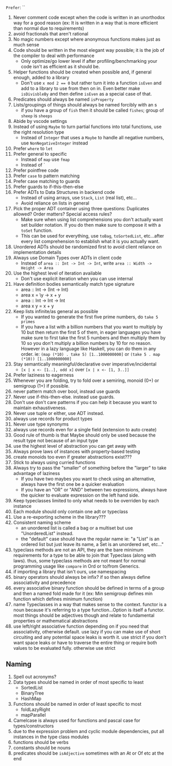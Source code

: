 `Prefer`:
``

1. Never comment code except when the code is written in an unorthodox way for a good reason (ex: It is written in a way that is more efficient than normal due to requirements)
1. avoid fractionals that aren't rational
1. No magic numbers except where anonymous functions makes just as much sense
1. Code should be written in the most elegant way possible; it is the job of the compiler to deal with performance
   - Only optimize/go lower level if after profiling/benchmarking your code isn't as efficient as it should be.
1. Helper functions should be created when possible and, if general enough, added to a library
   - Don't use `x mod 2 == 0` but rather turn it into a function `isEven` and add to a library to use from then on in. Even better make `isDivisbleBy` and then define `isEven` as a special case of that.
1. Predicates should always be named `isProperty`
1. Lists/groupings of things should always be named forcibly with an s
   - if you have a group of `fish` then it should be called `fishes`; group of `sheep` is `sheeps`
1. Abide by vscode settings
1. Instead of using `Maybe` to turn partial functions into total functions, use the right resolution type
   - Instead of `Integer` that uses a `Maybe` to handle all negative numbers, use `NonNegativeInteger` instead
1. Prefer `where` to `let`
1. Prefer general to specific
   - Instead of `map` use `fmap`
   - Instead of `
1. Prefer pointfree code
1. Prefer `case` to pattern matching
1. Prefer case matching to guards
1. Prefer guards to if-this-then-else
1. Prefer ADTs to Data Structures in backend code
   - Instead of using arrays, use `Stack`, `List` (real list), etc...
   - Avoid reliance on lists in general
1. Pick the proper ADT container using three questions: Duplicates allowed? Order matters? Special access rules?
   - Make sure when using list comprehensions you don't actually want set builder notation. If you do then make sure to compose it with a `toSet` function.
   - This can be used for everything, use `toBag`, `toSortedList`, etc...after every list comprehension to establish what it is you actually want.
1. Unordered ADTs should be randomized first to avoid client reliance on implementation details
1. Always use Domain Types over ADTs in client code
   - Instead of `area :: Int -> Int -> Int`, write `area :: Width -> Height -> Area`
1. Use the highest level of iteration available
   - Don't use explicit iteration when you can use internal
1. Have definition bodies semantically match type signature
   - area :: Int -> (Int -> Int)
   - area x = \y -> x + y
   - area :: Int -> Int -> Int
   - area x y = x + y
1. Keep lists infinite/as general as possible
   - If you wanted to generate the first five prime numbers, do `take 5 primes`
   - If you have a list with a billion numbers that you want to multiply by 10 but then return the first 5 of them, in eager languages you have make sure to first take the first 5 numbers and then multiply them by 10 so you don't multiply a billion numbers by 10 for no reason. However in a lazy language like Haskell, you can do them in any order. ie: `(map (*10) . take 5) [1..1000000000]` or `(take 5 . map (*10)) [1..1000000000]`
1. Stay semantically meaningful/declarative over imperative/incidental
   - `[x | x <- [1..], odd x]` over `[x | x <- [1, 3..]]`
1. Prefer laziness to eagerness
1. Whenever you are folding, try to fold over a semiring, monoid (0+) or semigroup (1+) if possible.
1. never pattern match over bool, instead use guards
1. Never use if-this-then-else. instead use guards.
1. Don't use don't care patterns if you can help it because you want to maintain exhaustiveness.
1. Never use tuple or either, use ADT instead. 
1. always use records for product types 
1. Never use type synonyms
1. always use records even for a single field (extension to auto create)
1. Good rule of thumb is that Maybe should only be used because the result type not because of an input type 
1. use the highest level of abstraction you can get away with
1. Always prove laws of instances with property-based testing
1. create monoids too even if greater abstractions exist???
1. Stick to always using curried functions
1. Always try to pass the "smaller" of something before the "larger" to take advantage of laziness
    - If you have two maybes you want to check using an alternative, always have the first one be a quicker evaluation
    - If you have an "OR" or "AND" between two expressions, always have the quicker to evaluate expression on the left hand side.
1. Keep typeclasses limited to only what needs to be overriden by each instance
2. Each module should only contain one adt or typeclass
3. Use a re-exporting scheme in the library???
4. Consistent naming scheme
    - an unordered list is called a bag or a multiset but use "UnorderedList" instead.
    - the "default" case should have the regular name ie: "a "List" is an ordered list but just leave its name, a Set is an unordered set, etc..."
1. typeclass methods are not an API, they are the bare minimum requirements for a type to be able to join that Typeclass (along with laws). thus, some typeclass methods are not meant for normal programming usage like `compare` in Ord or to/from Generics.
1. if importing a library that isn't ours, use namespacing
1. binary operators should always be infix? if so then always define associativity and precedence
1. every associative binary function should be defined in terms of a group and then a named fold made for it (ex: Min semigroup defines min function which defines minimum function)
1. name Typeclasses in a way that makes sense to the context. functor is a noun because it's referring to a type function...Option is itself a functor. most things should be adjectives though and relate to fundamental properties or mathematical abstractions
1. use left/right associative function depending on if you need that associativity, otherwise default. use lazy if you can make use of short circuiting and any potential space leaks is worth it. use strict if you don't want space leaks or have to traverse the entire thing or require both values to be evaluated fully. otherwise use strict 
## Naming
1. Spell out acronyms?
1. Data types should be named in order of most specific to least
    - SortedList
    - BinaryTree
    - HashMap
1. Functions should be named in order of least specific to most
   - foldLazyRight
   - mapParallel
1. Camelcase is always used for functions and pascal case for types/constructors
1. due to the expression problem and cyclic module dependencies, put all instances in the type class modules
1. functions should be verbs 
1. constants should be nouns
1. predicates should be `isAdjective` sometimes with an At or Of etc at the end